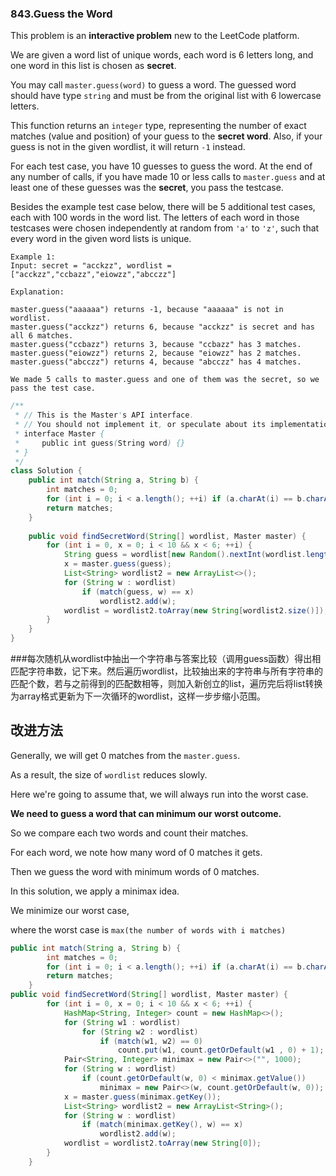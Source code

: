 ### 843.Guess the Word

This problem is an **interactive problem** new to the LeetCode platform.

We are given a word list of unique words, each word is 6 letters long, and one word in this list is chosen as **secret**.

You may call `master.guess(word)` to guess a word.  The guessed word should have type `string` and must be from the original list with 6 lowercase letters.

This function returns an `integer` type, representing the number of exact matches (value and position) of your guess to the **secret word**.  Also, if your guess is not in the given wordlist, it will return `-1` instead.

For each test case, you have 10 guesses to guess the word. At the end of any number of calls, if you have made 10 or less calls to `master.guess` and at least one of these guesses was the **secret**, you pass the testcase.

Besides the example test case below, there will be 5 additional test cases, each with 100 words in the word list.  The letters of each word in those testcases were chosen independently at random from `'a'` to `'z'`, such that every word in the given word lists is unique.

```
Example 1:
Input: secret = "acckzz", wordlist = ["acckzz","ccbazz","eiowzz","abcczz"]

Explanation:

master.guess("aaaaaa") returns -1, because "aaaaaa" is not in wordlist.
master.guess("acckzz") returns 6, because "acckzz" is secret and has all 6 matches.
master.guess("ccbazz") returns 3, because "ccbazz" has 3 matches.
master.guess("eiowzz") returns 2, because "eiowzz" has 2 matches.
master.guess("abcczz") returns 4, because "abcczz" has 4 matches.

We made 5 calls to master.guess and one of them was the secret, so we pass the test case.
```

~~~java
/**
 * // This is the Master's API interface.
 * // You should not implement it, or speculate about its implementation
 * interface Master {
 *     public int guess(String word) {}
 * }
 */
class Solution {
    public int match(String a, String b) {
        int matches = 0;
        for (int i = 0; i < a.length(); ++i) if (a.charAt(i) == b.charAt(i)) matches ++;
        return matches;
    }
    
    public void findSecretWord(String[] wordlist, Master master) {
        for (int i = 0, x = 0; i < 10 && x < 6; ++i) {
            String guess = wordlist[new Random().nextInt(wordlist.length)];
            x = master.guess(guess);
            List<String> wordlist2 = new ArrayList<>();
            for (String w : wordlist)
                if (match(guess, w) == x)
                    wordlist2.add(w);
            wordlist = wordlist2.toArray(new String[wordlist2.size()]);
        }
    }
}
~~~

###每次随机从wordlist中抽出一个字符串与答案比较（调用guess函数）得出相匹配字符串数，记下来。然后遍历wordlist，比较抽出来的字符串与所有字符串的匹配个数，若与之前得到的匹配数相等，则加入新创立的list，遍历完后将list转换为array格式更新为下一次循环的wordlist，这样一步步缩小范围。

## 改进方法

Generally, we will get 0 matches from the `master.guess`.

As a result, the size of `wordlist` reduces slowly.

Here we're going to assume that, we will always run into the worst case.

**We need to guess a word that can minimum our worst outcome.**

So we compare each two words and count their matches.

For each word, we note how many word of 0 matches it gets.

Then we guess the word with minimum words of 0 matches.

In this solution, we apply a minimax idea.

We minimize our worst case,

where the worst case is `max(the number of words with i matches)`

~~~java
public int match(String a, String b) {
        int matches = 0;
        for (int i = 0; i < a.length(); ++i) if (a.charAt(i) == b.charAt(i)) matches ++;
        return matches;
    }
public void findSecretWord(String[] wordlist, Master master) {
        for (int i = 0, x = 0; i < 10 && x < 6; ++i) {
            HashMap<String, Integer> count = new HashMap<>();
            for (String w1 : wordlist)
                for (String w2 : wordlist)
                    if (match(w1, w2) == 0)
                        count.put(w1, count.getOrDefault(w1 , 0) + 1);
            Pair<String, Integer> minimax = new Pair<>("", 1000);
            for (String w : wordlist)
                if (count.getOrDefault(w, 0) < minimax.getValue())
                    minimax = new Pair<>(w, count.getOrDefault(w, 0));
            x = master.guess(minimax.getKey());
            List<String> wordlist2 = new ArrayList<String>();
            for (String w : wordlist)
                if (match(minimax.getKey(), w) == x)
                    wordlist2.add(w);
            wordlist = wordlist2.toArray(new String[0]);
        }
    }
~~~

